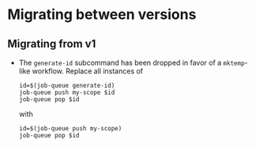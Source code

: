 # Migrating between versions

## Migrating from v1

- The `generate-id` subcommand has been dropped in favor of a `mktemp`-like workflow. Replace all instances of

  ```shell
  id=$(job-queue generate-id)
  job-queue push my-scope $id
  job-queue pop $id
  ```

  with

  ```shell
  id=$(job-queue push my-scope)
  job-queue pop $id
  ```
